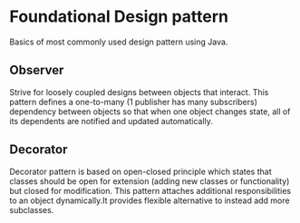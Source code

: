 # Foundational Design pattern

Basics of most commonly used design pattern using Java.

## Observer
Strive for loosely coupled designs between objects that interact.
This pattern defines a one-to-many (1 publisher has many subscribers) dependency between objects 
so that when one object changes state, all of its dependents are notified and updated automatically.

## Decorator
Decorator pattern is based on open-closed principle which states that classes should be open for extension (adding new classes or functionality)
but closed for modification.
This pattern attaches additional responsibilities to an object dynamically.It provides flexible alternative to instead add more subclasses.